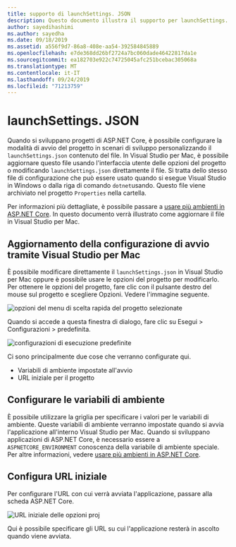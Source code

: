 ```yaml
---
title: supporto di launchSettings. JSON
description: Questo documento illustra il supporto per launchSettings. JSON in Visual Studio per Mac
author: sayedihashimi
ms.author: sayedha
ms.date: 09/18/2019
ms.assetid: a556f9d7-86a8-408e-aa54-392584845889
ms.openlocfilehash: e7de368dd26bf2724a7bc060dade46422817da1e
ms.sourcegitcommit: ea182703e922c74725045afc251bcebac305068a
ms.translationtype: MT
ms.contentlocale: it-IT
ms.lasthandoff: 09/24/2019
ms.locfileid: "71213759"
---
```

# <a name="launchsettingsjson"></a>launchSettings. JSON

Quando si sviluppano progetti di ASP.NET Core, è possibile configurare la modalità di avvio del progetto in scenari di sviluppo personalizzando il `launchSettings.json` contenuto del file. In Visual Studio per Mac, è possibile aggiornare questo file usando l'interfaccia utente delle opzioni del progetto o modificando `launchSettings.json` direttamente il file. Si tratta dello stesso file di configurazione che può essere usato quando si esegue Visual Studio in Windows o dalla riga di comando `dotnet`usando. Questo file viene archiviato nel progetto `Properties` nella cartella.

Per informazioni più dettagliate, è possibile passare a [usare più ambienti in ASP.NET Core](https://docs.microsoft.com/aspnet/core/fundamentals/environments). In questo documento verrà illustrato come aggiornare il file in Visual Studio per Mac.

## <a name="updating-start-configuration-using-visual-studio-for-mac"></a>Aggiornamento della configurazione di avvio tramite Visual Studio per Mac

È possibile modificare direttamente il `launchSettings.json` in Visual Studio per Mac oppure è possibile usare le opzioni del progetto per modificarlo. Per ottenere le opzioni del progetto, fare clic con il pulsante destro del mouse sul progetto e scegliere Opzioni. Vedere l'immagine seguente.

![opzioni del menu di scelta rapida del progetto selezionate](media/vsmac-ctx-proj-options.png)

Quando si accede a questa finestra di dialogo, fare clic su Esegui > Configurazioni > predefinita.

![configurazioni di esecuzione predefinite](media/vsmac-run-config-default.png)

Ci sono principalmente due cose che verranno configurate qui.

 - Variabili di ambiente impostate all'avvio
 - URL iniziale per il progetto

## <a name="configure-environment-variables"></a>Configurare le variabili di ambiente

È possibile utilizzare la griglia per specificare i valori per le variabili di ambiente. Queste variabili di ambiente verranno impostate quando si avvia l'applicazione all'interno Visual Studio per Mac. Quando si sviluppano applicazioni di ASP.NET Core, è necessario essere a `ASPNETCORE_ENVIRONMENT` conoscenza della variabile di ambiente speciale. Per altre informazioni, vedere [usare più ambienti in ASP.NET Core](https://docs.microsoft.com/aspnet/core/fundamentals/environments).


## <a name="configure-start-url"></a>Configura URL iniziale

Per configurare l'URL con cui verrà avviata l'applicazione, passare alla scheda ASP.NET Core.

![URL iniziale delle opzioni proj](media/vsmac-run-config-default-aspnetcore.png)

Qui è possibile specificare gli URL su cui l'applicazione resterà in ascolto quando viene avviata.